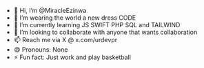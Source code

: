 - 👋 Hi, I’m @MiracleEzinwa
- 👀 I’m wearing the world a new dress CODE
- 🌱 I’m currently learning JS SWIFT PHP SQL and TAILWIND
- 💞️ I’m looking to collaborate with anyone that wants collaboration
- 📫 Reach me via X @ x.com/urdevpr
- 😄 Pronouns: None
- ⚡ Fun fact: Just work and play basketball

<!---
MiracleEzinwa/MiracleEzinwa is a ✨ special ✨ repository because its `README.md` (this file) appears on your GitHub profile.
You can click the Preview link to take a look at your changes.
--->
